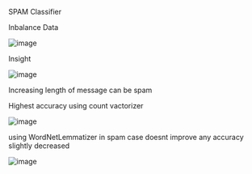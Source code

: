 SPAM Classifier

Inbalance Data 

![image](https://user-images.githubusercontent.com/48947659/157382439-6079231a-9e76-401f-92cd-d7960078b20d.png)

Insight  

![image](https://user-images.githubusercontent.com/48947659/157382563-51aadf53-2d17-4844-b646-0f0d9afc6875.png)

Increasing length of message can be spam

Highest accuracy using count vactorizer 

![image](https://user-images.githubusercontent.com/48947659/157382790-cb29d1ce-085c-44b2-b086-67a18947c63a.png)

using  WordNetLemmatizer in spam case doesnt improve any accuracy 
slightly decreased

![image](https://user-images.githubusercontent.com/48947659/157385411-72be04fb-2716-41bd-b195-23627a84c822.png)



